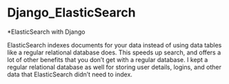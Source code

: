 # Django_ElasticSearch
*ElasticSearch with Django

ElasticSearch indexes documents for your data instead of using data tables like a regular relational database does. This speeds up search, and offers a lot of other benefits that you don’t get with a regular database. I kept a regular relational database as well for storing user details, logins, and other data that ElasticSearch didn’t need to index.
